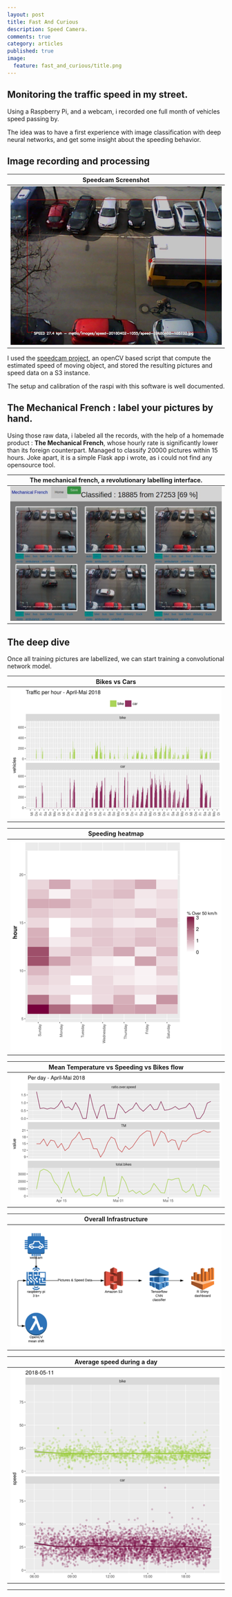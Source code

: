 ```yaml
---
layout: post
title: Fast And Curious
description: Speed Camera.
comments: true
category: articles
published: true
image:
  feature: fast_and_curious/title.png
---
```



## Monitoring the traffic speed in my street.

Using a Raspberry Pi, and a webcam, i recorded one full month of vehicles speed passing by.

The idea was to have a first experience with image classification with deep neural networks, and get some insight about the speeding behavior.


## Image recording and processing
|Speedcam Screenshot|
|:--:|
|![](/images/fast_and_curious/speedcam1.png)|

I used the  [speedcam project](https://github.com/pageauc/speed-camera), an openCV based script that compute the estimated speed of moving object, and stored the resulting pictures and speed data on a S3 instance.

The setup and calibration of the raspi with this software is well documented.

## The Mechanical French : label your pictures by hand.

Using those raw data, i labeled all the records, with the help of a homemade product : **The Mechanical French**, whose hourly rate is significantly lower than its foreign counterpart. Managed to classify 20000 pictures within 15 hours. Joke apart, it is a simple Flask app i wrote, as i could not find any opensource tool.

|The mechanical french, a revolutionary labelling interface.|
|:--:|
|![](/images/fast_and_curious/mechanicalfrench.png)|


## The deep dive 

Once all training pictures are labellized, we can start training a convolutional network model.


|Bikes vs Cars|
|:--:|
|![](/images/fast_and_curious/bike_car.png)|


|Speeding heatmap|
|:--:|
|![](/images/fast_and_curious/heatmap.png)|


|Mean Temperature vs Speeding vs Bikes flow|
|:--:|
|![](/images/fast_and_curious/speed_temp_bike.png)|



|Overall Infrastructure|
|:--:|
|![](/images/fast_and_curious/SpeedCamFlowChart.png)|



|Average speed during a day|
|:--:|
|![](/images/fast_and_curious/traffic_2018-05-11.png)|


-----------



